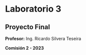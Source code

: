 # Laboratorio 3

## Proyecto Final
<p><strong>Profesor:</strong> Ing. Ricardo Silvera Teseira </p> 
<p><strong>Comisión 2 - 2023 </p> 
